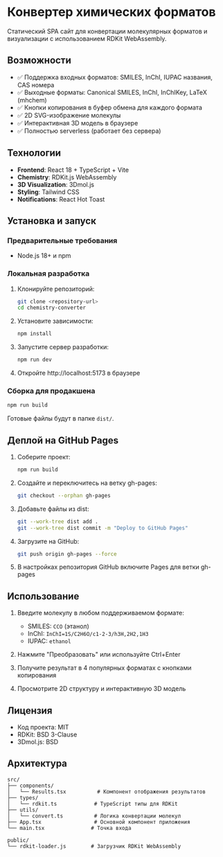# Конвертер химических форматов

Статический SPA сайт для конвертации молекулярных форматов и визуализации с использованием RDKit WebAssembly.

## Возможности

- ✅ Поддержка входных форматов: SMILES, InChI, IUPAC названия, CAS номера
- ✅ Выходные форматы: Canonical SMILES, InChI, InChIKey, LaTeX (mhchem)
- ✅ Кнопки копирования в буфер обмена для каждого формата
- ✅ 2D SVG-изображение молекулы
- ✅ Интерактивная 3D модель в браузере
- ✅ Полностью serverless (работает без сервера)

## Технологии

- **Frontend**: React 18 + TypeScript + Vite
- **Chemistry**: RDKit.js WebAssembly
- **3D Visualization**: 3Dmol.js
- **Styling**: Tailwind CSS
- **Notifications**: React Hot Toast

## Установка и запуск

### Предварительные требования

- Node.js 18+ и npm

### Локальная разработка

1. Клонируйте репозиторий:
   ```bash
   git clone <repository-url>
   cd chemistry-converter
   ```

2. Установите зависимости:
   ```bash
   npm install
   ```

3. Запустите сервер разработки:
   ```bash
   npm run dev
   ```

4. Откройте http://localhost:5173 в браузере

### Сборка для продакшена

```bash
npm run build
```

Готовые файлы будут в папке `dist/`.

## Деплой на GitHub Pages

1. Соберите проект:
   ```bash
   npm run build
   ```

2. Создайте и переключитесь на ветку gh-pages:
   ```bash
   git checkout --orphan gh-pages
   ```

3. Добавьте файлы из dist:
   ```bash
   git --work-tree dist add .
   git --work-tree dist commit -m "Deploy to GitHub Pages"
   ```

4. Загрузите на GitHub:
   ```bash
   git push origin gh-pages --force
   ```

5. В настройках репозитория GitHub включите Pages для ветки gh-pages

## Использование

1. Введите молекулу в любом поддерживаемом формате:
   - SMILES: `CCO` (этанол)
   - InChI: `InChI=1S/C2H6O/c1-2-3/h3H,2H2,1H3`
   - IUPAC: `ethanol`

2. Нажмите "Преобразовать" или используйте Ctrl+Enter

3. Получите результат в 4 популярных форматах с кнопками копирования

4. Просмотрите 2D структуру и интерактивную 3D модель

## Лицензия

- Код проекта: MIT
- RDKit: BSD 3-Clause
- 3Dmol.js: BSD

## Архитектура

```
src/
├── components/
│   └── Results.tsx          # Компонент отображения результатов
├── types/
│   └── rdkit.ts            # TypeScript типы для RDKit
├── utils/
│   └── convert.ts          # Логика конвертации молекул
├── App.tsx                 # Основной компонент приложения
└── main.tsx               # Точка входа

public/
└── rdkit-loader.js        # Загрузчик RDKit WebAssembly
``` 